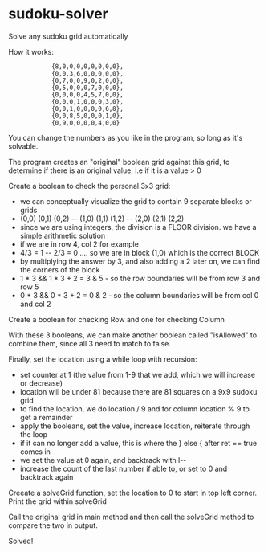# sudoku-solver
Solve any sudoku grid automatically

How it works:

                {8,0,0,0,0,0,0,0,0},
                {0,0,3,6,0,0,0,0,0},
                {0,7,0,0,9,0,2,0,0},
                {0,5,0,0,0,7,0,0,0},
                {0,0,0,0,4,5,7,0,0},
                {0,0,0,1,0,0,0,3,0},
                {0,0,1,0,0,0,0,6,8},
                {0,0,8,5,0,0,0,1,0},
                {0,9,0,0,0,0,4,0,0}
                
You can change the numbers as you like in the program, so long as it's solvable.

The program creates an "original" boolean grid against this grid, to determine if there is an original value, i.e if it is a value > 0

Create a boolean to check the personal 3x3 grid:
  * we can conceptually visualize the grid to contain 9 separate blocks or grids
  * (0,0) (0,1) (0,2) -- (1,0) (1,1) (1,2) -- (2,0) (2,1) (2,2)
  * since we are using integers, the division is a FLOOR division. we have a simple arithmetic solution
  * if we are in row 4, col 2 for example
  * 4/3 = 1 -- 2/3 = 0 .... so we are in block (1,0) which is the correct BLOCK
  * by multiplying the answer by 3, and also adding a 2 later on, we can find the corners of the block
  * 1 * 3 && 1 * 3 + 2 = 3 & 5 - so the row boundaries will be from row 3 and row 5
  * 0 * 3 && 0 * 3 + 2 = 0 & 2 - so the column boundaries will be from col 0 and col 2
  
Create a boolean for checking Row and one for checking Column 

With these 3 booleans, we can make another boolean called "isAllowed" to combine them, since all 3 need to match to false.

Finally, set the location using a while loop with recursion:

   * set counter at 1 (the value from 1-9 that we add, which we will increase or decrease)
   * location will be under 81 because there are 81 squares on a 9x9 sudoku grid
   * to find the location, we do location / 9 and for column location % 9 to get a remainder
   * apply the booleans, set the value, increase location, reiterate through the loop
   * if it can no longer add a value, this is where the } else { after ret == true comes in
   * we set the value at 0 again, and backtrack with l--
   * increase the count of the last number if able to, or set to 0 and backtrack again
    
Creeate a solveGrid function, set the location to 0 to start in top left corner. Print the grid within solveGrid

Call the original grid in main method and then call the solveGrid method to compare the two in output.

Solved!
